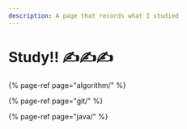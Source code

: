```yaml
---
description: A page that records what I studied
---
```


# Study!! ✍️✍️✍️

{% page-ref page="algorithm/" %}

{% page-ref page="git/" %}

{% page-ref page="java/" %}



